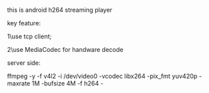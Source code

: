 this is android h264 streaming player

key feature:

1\use tcp client;

2\use MediaCodec for handware decode


server side:

ffmpeg -y -f v4l2 -i /dev/video0 -vcodec libx264 -pix_fmt yuv420p -maxrate 1M -bufsize 4M -f h264 -
